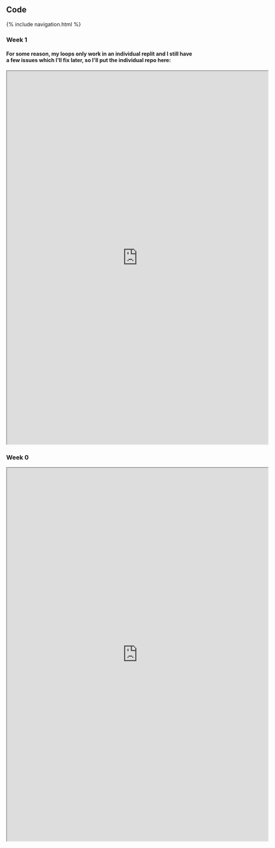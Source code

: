 ## Code

{% include navigation.html %}

### Week 1
#### For some reason, my loops only work in an individual replit and I still have a few issues which I'll fix later, so I'll put the individual repo here:
<iframe height="1000px" width="700px" src=https://replit.com/@PrishaBoreddy/Week-1-Repl#main.py></iframe>

### Week 0
<iframe height="1000px" width="700px" src=https://replit.com/@PrishaBoreddy/PleasingFaithfulPostscript#main.py></iframe>
